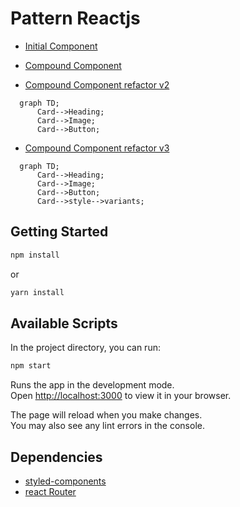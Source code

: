
# Pattern Reactjs

- [Initial Component](./src/initial/)

- [Compound Component](./src/compound/)
- [Compound Component refactor v2](./src/compoundv2/)
```mermaid
  graph TD;
      Card-->Heading;
      Card-->Image;
      Card-->Button;
```
- [Compound Component refactor v3](./src/compoundv3/)
```mermaid
  graph TD;
      Card-->Heading;
      Card-->Image;
      Card-->Button;
      Card-->style-->variants;
```

## Getting Started

```bash
npm install
```
or 
```bash
yarn install
```

## Available Scripts

In the project directory, you can run:

```bash
npm start
```

Runs the app in the development mode.\
Open [http://localhost:3000](http://localhost:3000) to view it in your browser.

The page will reload when you make changes.\
You may also see any lint errors in the console.

## Dependencies

- [styled-components](https://styled-components.com/)
- [react Router](https://reactrouter.com/docs/en/v6/getting-started/overview)
